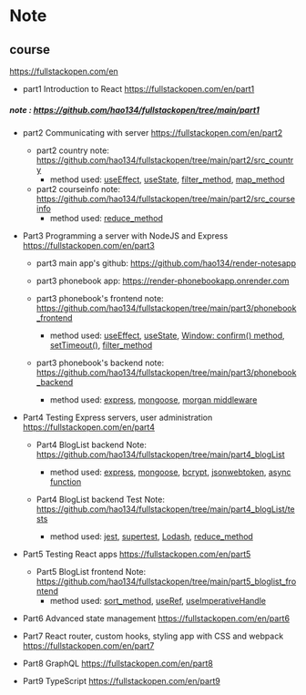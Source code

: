 # Note
## course
https://fullstackopen.com/en

* part1 Introduction to React
https://fullstackopen.com/en/part1
##### note : https://github.com/hao134/fullstackopen/tree/main/part1

* part2 Communicating with server
https://fullstackopen.com/en/part2
    * part2 country note: 
    https://github.com/hao134/fullstackopen/tree/main/part2/src_country
        * method used: 
        [useEffect](https://legacy.reactjs.org/docs/hooks-effect.html),
        [useState](https://legacy.reactjs.org/docs/hooks-state.html),
        [filter_method](https://developer.mozilla.org/en-US/docs/Web/JavaScript/Reference/Global_Objects/Array/filter),
        [map_method](https://developer.mozilla.org/en-US/docs/Web/JavaScript/Reference/Global_Objects/Map)
    * part2 courseinfo note: 
    https://github.com/hao134/fullstackopen/tree/main/part2/src_courseinfo
        * method used:
        [reduce_method](https://developer.mozilla.org/en-US/docs/Web/JavaScript/Reference/Global_Objects/Array/reduce)
* Part3 Programming a server with NodeJS and Express
https://fullstackopen.com/en/part3
    * part3 main app's github:
    https://github.com/hao134/render-notesapp

    * part3 phonebook app:
    https://render-phonebookapp.onrender.com

    * part3 phonebook's frontend note:
    https://github.com/hao134/fullstackopen/tree/main/part3/phonebook_frontend
        * method used:
        [useEffect](https://legacy.reactjs.org/docs/hooks-effect.html),
        [useState](https://legacy.reactjs.org/docs/hooks-state.html),
        [Window: confirm() method](https://developer.mozilla.org/en-US/docs/Web/API/Window/confirm),
        [setTimeout()](https://developer.mozilla.org/en-US/docs/Web/API/setTimeout),
        [filter_method](https://developer.mozilla.org/en-US/docs/Web/JavaScript/Reference/Global_Objects/Array/filter)


    * part3 phonebook's backend note:
    https://github.com/hao134/fullstackopen/tree/main/part3/phonebook_backend
        * method used:
        [express](https://expressjs.com),
        [mongoose](https://mongoosejs.com/docs/guide.html),
        [morgan middleware](https://expressjs.com/en/resources/middleware/morgan.html)


* Part4 Testing Express servers, user administration
https://fullstackopen.com/en/part4
    * Part4 BlogList backend Note:
    https://github.com/hao134/fullstackopen/tree/main/part4_blogList
        * method used:
        [express](https://expressjs.com),
        [mongoose](https://mongoosejs.com/docs/guide.html),
        [bcrypt](https://www.npmjs.com/package/bcrypt),
        [jsonwebtoken](https://github.com/auth0/node-jsonwebtoken),
        [async function](https://developer.mozilla.org/en-US/docs/Web/JavaScript/Reference/Statements/async_function)
    
    * Part4 BlogList backend Test Note:
    https://github.com/hao134/fullstackopen/tree/main/part4_blogList/tests
        * method used:
        [jest](https://jestjs.io),
        [supertest](https://www.npmjs.com/package/supertest),
        [Lodash](https://lodash.com),
        [reduce_method](https://developer.mozilla.org/en-US/docs/Web/JavaScript/Reference/Global_Objects/Array/reduce)

* Part5 Testing React apps
https://fullstackopen.com/en/part5
    * Part5 BlogList frontend Note:
    https://github.com/hao134/fullstackopen/tree/main/part5_bloglist_frontend
      * method used:
      [sort_method](https://developer.mozilla.org/en-US/docs/Web/JavaScript/Reference/Global_Objects/Array/sort),
      [useRef](https://legacy.reactjs.org/docs/hooks-reference.html#useref),
      [useImperativeHandle](https://legacy.reactjs.org/docs/hooks-reference.html#useimperativehandle)

* Part6 Advanced state management
https://fullstackopen.com/en/part6

* Part7 React router, custom hooks, styling app with CSS and webpack
https://fullstackopen.com/en/part7

* Part8 GraphQL
https://fullstackopen.com/en/part8

* Part9 TypeScript
https://fullstackopen.com/en/part9